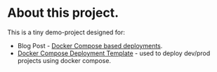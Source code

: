 # About this project.
This is a tiny demo-project designed for:
- Blog Post - [Docker Compose based deployments](https://nikro.me/posts/docker-compose-based-deployments/). 
- [Docker Compose Deployment Template](https://github.com/Nikro/docker-compose-template) - used to deploy dev/prod projects using docker compose.
